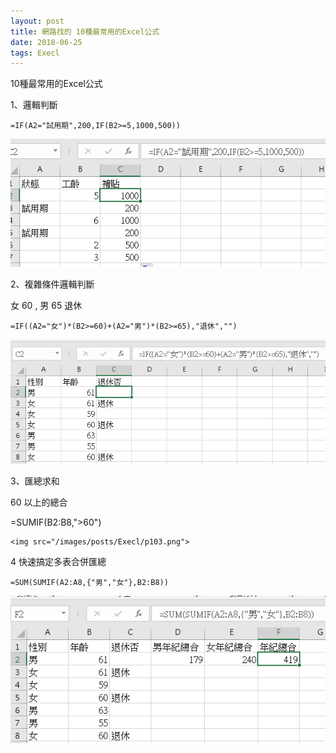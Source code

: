 ```yaml
---
layout: post
title: 網路找的 10種最常用的Excel公式
date: 2018-06-25
tags: Execl
---
```


10種最常用的Excel公式

1、邏輯判斷

```
=IF(A2="試用期",200,IF(B2>=5,1000,500))
```
<img src="/images/posts/Execl/p101.png">


2、複雜條件邏輯判斷
 
女 60 , 男 65 退休
```
=IF((A2="女")*(B2>=60)+(A2="男")*(B2>=65),"退休","")
```
<img src="/images/posts/Execl/p102.png">

3、匯總求和

60 以上的總合

=SUMIF(B2:B8,">60")
```
<img src="/images/posts/Execl/p103.png">
```

4 快速搞定多表合併匯總

```
=SUM(SUMIF(A2:A8,{"男","女"},B2:B8))
```
<img src="/images/posts/Execl/p104.png">


